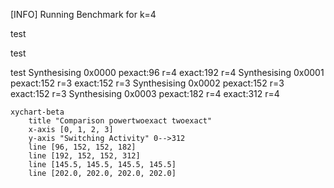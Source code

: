 [INFO] Running Benchmark for k=4

test

test

test
Synthesising 0x0000 pexact:96 r=4 exact:192 r=4
Synthesising 0x0001 pexact:152 r=3 exact:152 r=3
Synthesising 0x0002 pexact:152 r=3 exact:152 r=3
Synthesising 0x0003 pexact:182 r=4 exact:312 r=4

```mermaid
xychart-beta
    title "Comparison powertwoexact twoexact"
    x-axis [0, 1, 2, 3]
    y-axis "Switching Activity" 0-->312
    line [96, 152, 152, 182]
    line [192, 152, 152, 312]
    line [145.5, 145.5, 145.5, 145.5]
    line [202.0, 202.0, 202.0, 202.0]
```
